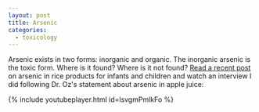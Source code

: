 ```yaml
---
layout: post
title: Arsenic
categories:
  - toxicology
---
```



Arsenic exists in two forms: inorganic and organic. The inorganic arsenic is the toxic form. Where is it found? Where is it not found? [Read a recent post](http://seattlemamadoc.seattlechildrens.org/should-i-feed-my-baby-and-children-rice-arsenic-rice/) on arsenic in rice products for infants and children and watch an interview I did following Dr. Oz's statement about arsenic in apple juice:

{% include youtubeplayer.html id=lsvgmPmlkFo %}

&nbsp;

&nbsp;
